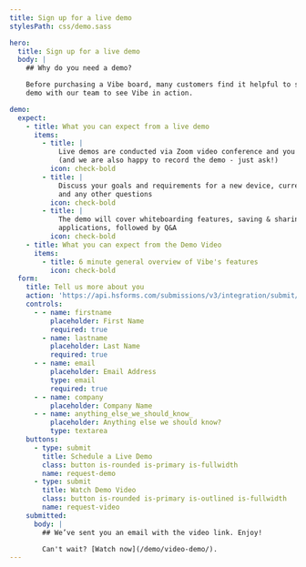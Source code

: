 ```yaml
---
title: Sign up for a live demo
stylesPath: css/demo.sass

hero:
  title: Sign up for a live demo
  body: |
    ## Why do you need a demo?

    Before purchasing a Vibe board, many customers find it helpful to schedule a live 30 minute customized product
    demo with our team to see Vibe in action.

demo:
  expect:
    - title: What you can expect from a live demo
      items:
        - title: |
            Live demos are conducted via Zoom video conference and you are welcome to invite your teammates
            (and we are also happy to record the demo - just ask!)
          icon: check-bold
        - title: |
            Discuss your goals and requirements for a new device, current applications you're looking to use with Vibe,
            and any other questions
          icon: check-bold
        - title: |
            The demo will cover whiteboarding features, saving & sharing, screencasting options, and 3rd party
            applications, followed by Q&A
          icon: check-bold
    - title: What you can expect from the Demo Video
      items:
        - title: 6 minute general overview of Vibe's features
          icon: check-bold
  form:
    title: Tell us more about you
    action: 'https://api.hsforms.com/submissions/v3/integration/submit/5698963/1270333f-4cc2-4450-901d-d4f9b29fed58'
    controls:
      - - name: firstname
          placeholder: First Name
          required: true
        - name: lastname
          placeholder: Last Name
          required: true
      - - name: email
          placeholder: Email Address
          type: email
          required: true
      - - name: company
          placeholder: Company Name
      - - name: anything_else_we_should_know_
          placeholder: Anything else we should know?
          type: textarea
    buttons:
      - type: submit
        title: Schedule a Live Demo
        class: button is-rounded is-primary is-fullwidth
        name: request-demo
      - type: submit
        title: Watch Demo Video
        class: button is-rounded is-primary is-outlined is-fullwidth
        name: request-video
    submitted:
      body: |
        ## We’ve sent you an email with the video link. Enjoy!

        Can't wait? [Watch now](/demo/video-demo/).
---
```

